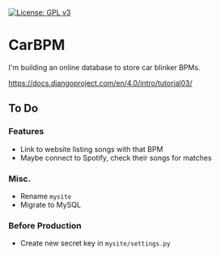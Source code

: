 [![License: GPL v3](https://img.shields.io/badge/License-GPLv3-blue.svg)](https://www.gnu.org/licenses/gpl-3.0)

# CarBPM

I'm building an online database to store car blinker BPMs.

https://docs.djangoproject.com/en/4.0/intro/tutorial03/

## To Do

### Features

 - Link to website listing songs with that BPM
 - Maybe connect to Spotify, check their songs for matches

### Misc.

 - Rename `mysite`
 - Migrate to MySQL

### Before Production

 - Create new secret key in `mysite/settings.py`